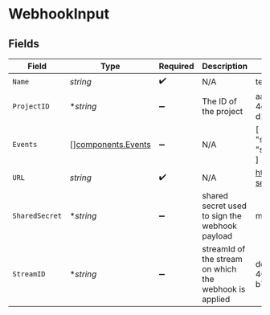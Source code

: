# WebhookInput


## Fields

| Field                                                    | Type                                                     | Required                                                 | Description                                              | Example                                                  |
| -------------------------------------------------------- | -------------------------------------------------------- | -------------------------------------------------------- | -------------------------------------------------------- | -------------------------------------------------------- |
| `Name`                                                   | *string*                                                 | :heavy_check_mark:                                       | N/A                                                      | test_webhook                                             |
| `ProjectID`                                              | **string*                                                | :heavy_minus_sign:                                       | The ID of the project                                    | aac12556-4d65-4d34-9fb6-d1f0985eb0a9                     |
| `Events`                                                 | [][components.Events](../../models/components/events.md) | :heavy_minus_sign:                                       | N/A                                                      | [<br/>"stream.started",<br/>"stream.idle"<br/>]          |
| `URL`                                                    | *string*                                                 | :heavy_check_mark:                                       | N/A                                                      | https://my-service.com/webhook                           |
| `SharedSecret`                                           | **string*                                                | :heavy_minus_sign:                                       | shared secret used to sign the webhook payload           | my-secret                                                |
| `StreamID`                                               | **string*                                                | :heavy_minus_sign:                                       | streamId of the stream on which the webhook is applied   | de7818e7-610a-4057-8f6f-b785dc1e6f88                     |